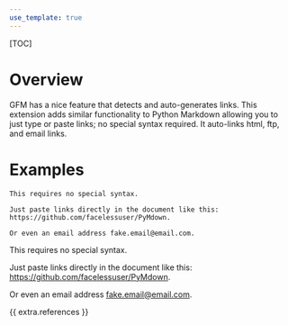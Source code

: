 ```yaml
---
use_template: true
---
```

[TOC]
# Overview
GFM has a nice feature that detects and auto-generates links.  This extension adds similar functionality to Python Markdown allowing you to just type or paste links; no special syntax required.  It auto-links html, ftp, and email links.

# Examples

```
This requires no special syntax.

Just paste links directly in the document like this: https://github.com/facelessuser/PyMdown.

Or even an email address fake.email@email.com.
```

This requires no special syntax.

Just paste links directly in the document like this: https://github.com/facelessuser/PyMdown.

Or even an email address fake.email@email.com.

{{ extra.references }}
